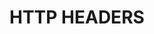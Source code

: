 <!-- .slide: data-background="images/backgrounds/http.jpg" data-state="inverted faded" -->

# HTTP HEADERS
